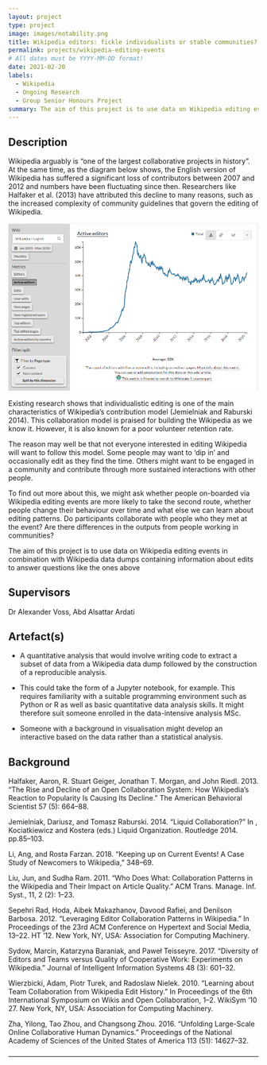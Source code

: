 ```yaml
---
layout: project
type: project
image: images/notability.png
title: Wikipedia editors: fickle individualists or stable communities?
permalink: projects/wikipedia-editing-events
# All dates must be YYYY-MM-DD format!
date: 2021-02-20
labels:
  - Wikipedia
  - Ongoing Research
  - Group Senior Honours Project
summary: The aim of this project is to use data on Wikipedia editing events in combination with Wikipedia data dumps containing information about edits to answer questions like the ones above.
---
```


## Description

Wikipedia arguably is “one of the largest collaborative projects in history”. At the same time, as the diagram below shows, the English version of Wikipedia has suffered a significant loss of contributors between 2007 and 2012 and numbers have been fluctuating since then. Researchers like Halfaker et al. (2013) have attributed this decline to many reasons, such as the increased complexity of community guidelines that govern the editing of Wikipedia.

<div class="ui medium rounded images">
  <img class="ui image" src="../images/wikipedia_editors.png">
</div>

Existing research shows that individualistic editing is one of the main characteristics of Wikipedia’s contribution model (Jemielniak and Raburski 2014). This collaboration model is praised for building the Wikipedia as we know it. However, it is also known for a poor volunteer retention rate.

The reason may well be that not everyone interested in editing Wikipedia will want to follow this model. Some people may want to ‘dip in’ and occasionally edit as they find the time. Others might want to be engaged in a community and contribute through more sustained interactions with other people.

To find out more about this, we might ask whether people on-boarded via Wikipedia editing events are more likely to take the second route, whether people change their behaviour over time and what else we can learn about editing patterns. Do participants collaborate with people who they met at the event? Are there differences in the outputs from people working in communities?

The aim of this project is to use data on Wikipedia editing events in combination with Wikipedia data dumps containing information about edits to answer questions like the ones above

## Supervisors
Dr Alexander Voss, Abd Alsattar Ardati

## Artefact(s)

- A quantitative analysis that would involve writing code to extract a subset of data from a Wikipedia data dump followed by the construction of a reproducible analysis.

- This could take the form of a Jupyter notebook, for example. This requires familiarity with a suitable programming environment such as Python or R as well as basic quantitative data analysis skills. It might therefore suit someone enrolled in the data-intensive analysis MSc.

- Someone with a background in visualisation might develop an interactive based on the data rather than a statistical analysis.

## Background

Halfaker, Aaron, R. Stuart Geiger, Jonathan T. Morgan, and John Riedl. 2013. “The Rise and Decline of an Open Collaboration System: How Wikipedia’s Reaction to Popularity Is Causing Its Decline.” The American Behavioral Scientist 57 (5): 664–88.

Jemielniak, Dariusz, and Tomasz Raburski. 2014. “Liquid Collaboration?” In , Kociatkiewicz and Kostera (eds.) Liquid Organization. Routledge 2014. pp.85–103.

Li, Ang, and Rosta Farzan. 2018. “Keeping up on Current Events! A Case Study of Newcomers to Wikipedia,” 348–69.

Liu, Jun, and Sudha Ram. 2011. “Who Does What: Collaboration Patterns in the Wikipedia and Their Impact on Article Quality.” ACM Trans. Manage. Inf. Syst., 11, 2 (2): 1–23.

Sepehri Rad, Hoda, Aibek Makazhanov, Davood Rafiei, and Denilson Barbosa. 2012. “Leveraging Editor Collaboration Patterns in Wikipedia.” In Proceedings of the 23rd ACM Conference on Hypertext and Social Media, 13–22. HT ’12. New York, NY, USA: Association for Computing Machinery.

Sydow, Marcin, Katarzyna Baraniak, and Paweł Teisseyre. 2017. “Diversity of Editors and Teams versus Quality of Cooperative Work: Experiments on Wikipedia.” Journal of Intelligent Information Systems 48 (3): 601–32.

Wierzbicki, Adam, Piotr Turek, and Radoslaw Nielek. 2010. “Learning about Team Collaboration from Wikipedia Edit History.” In Proceedings of the 6th International Symposium on Wikis and Open Collaboration, 1–2. WikiSym ’10 27. New York, NY, USA: Association for Computing Machinery.

Zha, Yilong, Tao Zhou, and Changsong Zhou. 2016. “Unfolding Large-Scale Online Collaborative Human Dynamics.” Proceedings of the National Academy of Sciences of the United States of America 113 (51): 14627–32.

――――――――――――――――――――――――――――――――――――
